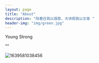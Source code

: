 ```yaml
---
layout: page
title: "About"
description: "阳春召我以烟景，大块假我以文章 " 
header-img: "img/green.jpg"
---
```


Young Strong

""

![1639581038456](C:\Users\Administrator\AppData\Roaming\Typora\typora-user-images\1639581038456.png)





